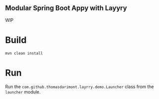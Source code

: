 Modular Spring Boot Appy with Layyry 
---

WIP

# Build
```
mvn clean install
```

# Run

Run the `com.github.thomasdarimont.layrry.demo.Launcher` class from the `launcher` module.